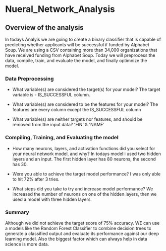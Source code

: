 # Nueral_Network_Analysis

## Overview of the analysis

In todays Analyis we are going to create a binary classifier that is capable of predicting whether applicants will be successful if funded by Alphabet Soup. We are using a CSV containing more than 34,000 organizations that have received funding from Alphabet Soup. Today we will preprocess the data, compile, train, and evaluate the model, and finally optimnize the model. 

### Data Preprocessing

* What variable(s) are considered the target(s) for your model? The target variable is - IS_SUCCESSFUL column.

* What variable(s) are considered to be the features for your model? The features are every column except the IS_SUCCESSFUL column

* What variable(s) are neither targets nor features, and should be removed from the input data? 'EIN' & 'NAME'

### Compiling, Training, and Evaluating the model

* How many neurons, layers, and activation functions did you select for your neural network model, and why? In todays model i used two hidden layers and an input. The first hidden layer has 80 neurons, the second has 30. 

* Were you able to achieve the target model performance? I was only able to hit 72% after 3 tries.

* What steps did you take to try and increase model performance? We increased the number of neurons on one of the hidden layers, then we used a model with three hidden layers.

### Summary 

Although we did not achieve the target score of 75% accuracy. WE can use a models like the Random Forest Classifier to combine decision trees to generate a classified output and evaluate its performance against our deep learning model. Also the biggest factor which can always help in data science is more data.


